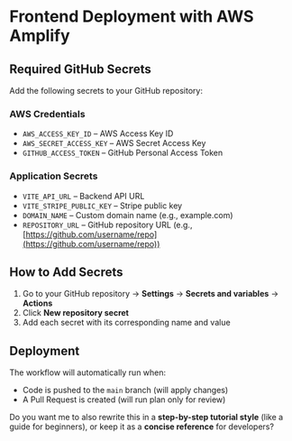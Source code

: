 # Frontend Deployment with AWS Amplify

## Required GitHub Secrets

Add the following secrets to your GitHub repository:

### AWS Credentials

* `AWS_ACCESS_KEY_ID` – AWS Access Key ID
* `AWS_SECRET_ACCESS_KEY` – AWS Secret Access Key
* `GITHUB_ACCESS_TOKEN` – GitHub Personal Access Token

### Application Secrets

* `VITE_API_URL` – Backend API URL
* `VITE_STRIPE_PUBLIC_KEY` – Stripe public key
* `DOMAIN_NAME` – Custom domain name (e.g., example.com)
* `REPOSITORY_URL` – GitHub repository URL (e.g., [https://github.com/username/repo](https://github.com/username/repo))

## How to Add Secrets

1. Go to your GitHub repository → **Settings** → **Secrets and variables** → **Actions**
2. Click **New repository secret**
3. Add each secret with its corresponding name and value

## Deployment

The workflow will automatically run when:

* Code is pushed to the `main` branch (will apply changes)
* A Pull Request is created (will run plan only for review)


Do you want me to also rewrite this in a **step-by-step tutorial style** (like a guide for beginners), or keep it as a **concise reference** for developers?
